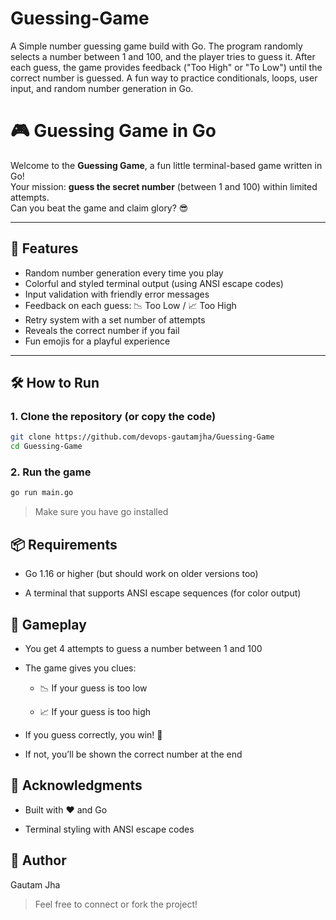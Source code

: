 # Guessing-Game
A Simple number guessing game build with Go. The program randomly selects a number between 1 and 100, and the player tries to guess it. After each guess, the game provides feedback ("Too High" or "To Low") until the correct number is guessed. A fun way to practice conditionals, loops, user input, and random number generation in Go.


# 🎮 Guessing Game in Go

Welcome to the **Guessing Game**, a fun little terminal-based game written in Go!  
Your mission: **guess the secret number** (between 1 and 100) within limited attempts.  
Can you beat the game and claim glory? 😎

---

## 🚀 Features

- Random number generation every time you play
- Colorful and styled terminal output (using ANSI escape codes)
- Input validation with friendly error messages
- Feedback on each guess: 📉 Too Low / 📈 Too High
- Retry system with a set number of attempts
- Reveals the correct number if you fail
- Fun emojis for a playful experience

---

## 🛠️ How to Run

### 1. Clone the repository (or copy the code)
```bash
git clone https://github.com/devops-gautamjha/Guessing-Game
cd Guessing-Game
```

### 2. Run the game
```bash
go run main.go
```
> Make sure you have go installed

## 📦 Requirements
- Go 1.16 or higher (but should work on older versions too)

- A terminal that supports ANSI escape sequences (for color output)

## 🎯 Gameplay
- You get 4 attempts to guess a number between 1 and 100

- The game gives you clues:

    - 📉 If your guess is too low

    - 📈 If your guess is too high

- If you guess correctly, you win! 🎉

- If not, you’ll be shown the correct number at the end


## 🙏 Acknowledgments
- Built with ❤️ and Go

- Terminal styling with ANSI escape codes


## 🧙 Author
Gautam Jha

> Feel free to connect or fork the project!